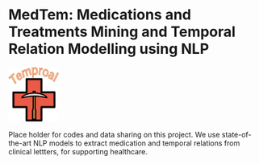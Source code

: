 # MedTem: Medications and Treatments Mining and Temporal Relation Modelling using NLP

<img src="https://github.com/HECTA-UoM/MedTem/blob/main/MedTem-logo-v1.png" width="100">



Place holder for codes and data sharing on this project.
We use state-of-the-art NLP models to extract medication and temporal relations from clinical lettters, for supporting healthcare. 
